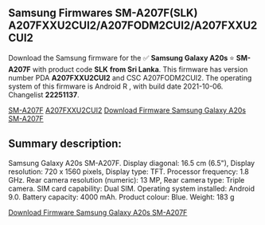 <h2>Samsung Firmwares SM-A207F(SLK) A207FXXU2CUI2/A207FODM2CUI2/A207FXXU2CUI2</h2>
Download the Samsung firmware for the ✅ <strong>Samsung Galaxy A20s </strong> ⭐ <strong>SM-A207F</strong> with product code <strong>SLK</strong> <strong> from Sri Lanka</strong>. This firmware has version number PDA <strong>A207FXXU2CUI2</strong> and CSC A207FODM2CUI2. The operating system of this firmware is Android R , with build date 2021-10-06. Changelist <strong>22251137</strong>.


[SM-A207F](https://samfirm.shop/samsung/model/SM-A207F)
[A207FXXU2CUI2](https://samfirm.shop/samsung/pda/A207FXXU2CUI2)
[Download Firmware Samsung Galaxy A20s SM-A207F](https://samfirm.shop/samsung/firmware/463333)
<h2>Summary description:</h2>
<p>Samsung Galaxy A20s SM-A207F. Display diagonal: 16.5 cm (6.5"), Display resolution: 720 x 1560 pixels, Display type: TFT. Processor frequency: 1.8 GHz. Rear camera resolution (numeric): 13 MP, Rear camera type: Triple camera. SIM card capability: Dual SIM. Operating system installed: Android 9.0. Battery capacity: 4000 mAh. Product colour: Blue. Weight: 183 g</p>


[Download Firmware Samsung Galaxy A20s SM-A207F](https://samfirm.shop/samsung/firmware/463333)
